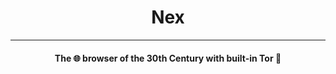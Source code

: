 <h1 align="center">Nex</h1>

---

<h4 align="center">The 🌐 browser of the 30th Century with built-in Tor 🧅</h4>
